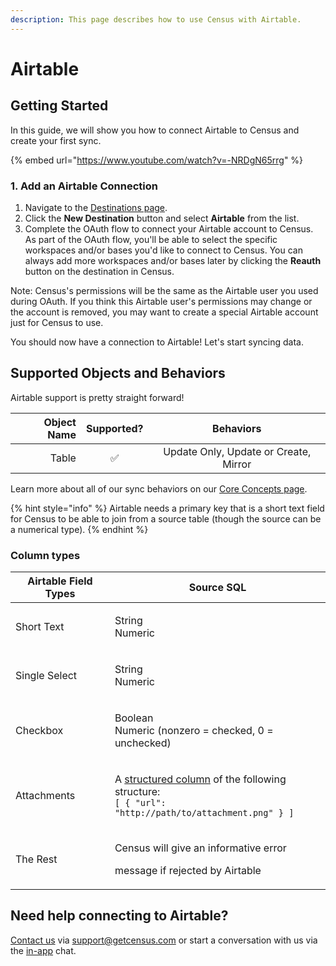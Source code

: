 ```yaml
---
description: This page describes how to use Census with Airtable.
---
```


# Airtable

## Getting Started

In this guide, we will show you how to connect Airtable to Census and create your first sync.

{% embed url="https://www.youtube.com/watch?v=-NRDgN65rrg" %}

### 1. Add an Airtable Connection

1. Navigate to the [Destinations page](https://app.getcensus.com/destinations).
2. Click the **New Destination** button and select **Airtable** from the list.
3. Complete the OAuth flow to connect your Airtable account to Census. As part of the OAuth flow, you'll be able to select the specific workspaces and/or bases you'd like to connect to Census. You can always add more workspaces and/or bases later by clicking the **Reauth** button on the destination in Census.

Note: Census's permissions will be the same as the Airtable user you used during OAuth. If you think this Airtable user's permissions may change or the account is removed, you may want to create a special Airtable account just for Census to use.

You should now have a connection to Airtable! Let's start syncing data.

## Supported Objects and Behaviors

Airtable support is pretty straight forward!

| **Object Name** | **Supported?** |             **Behaviors**             |
| --------------: | :------------: | :-----------------------------------: |
|           Table |        ✅       | Update Only, Update or Create, Mirror |

Learn more about all of our sync behaviors on our [Core Concepts page](../basics/core-concept/#the-different-sync-behaviors).

{% hint style="info" %}
Airtable needs a primary key that is a short text field for Census to be able to join from a source table (though the source can be a numerical type).
{% endhint %}

### Column types

| **Airtable Field Types** | **Source SQL**                                                                                                                                                                                      |
| ------------------------ | --------------------------------------------------------------------------------------------------------------------------------------------------------------------------------------------------- |
| Short Text               | <p>String<br>Numeric</p>                                                                                                                                                                            |
| Single Select            | <p>String<br>Numeric</p>                                                                                                                                                                            |
| Checkbox                 | <p>Boolean<br>Numeric (nonzero = checked, 0 = unchecked)</p>                                                                                                                                        |
| Attachments              | <p>A <a href="../basics/data-defining/defining-source-data/structured-data.md">structured column</a> of the following structure:<br><code>[ { "url": "http://path/to/attachment.png" } ]</code></p> |
| The Rest                 | <p>Census will give an informative error</p><p>message if rejected by Airtable</p>                                                                                                                  |

## Need help connecting to Airtable?

[Contact us](mailto:support@getcensus.com) via support@getcensus.com or start a conversation with us via the [in-app](https://app.getcensus.com) chat.
